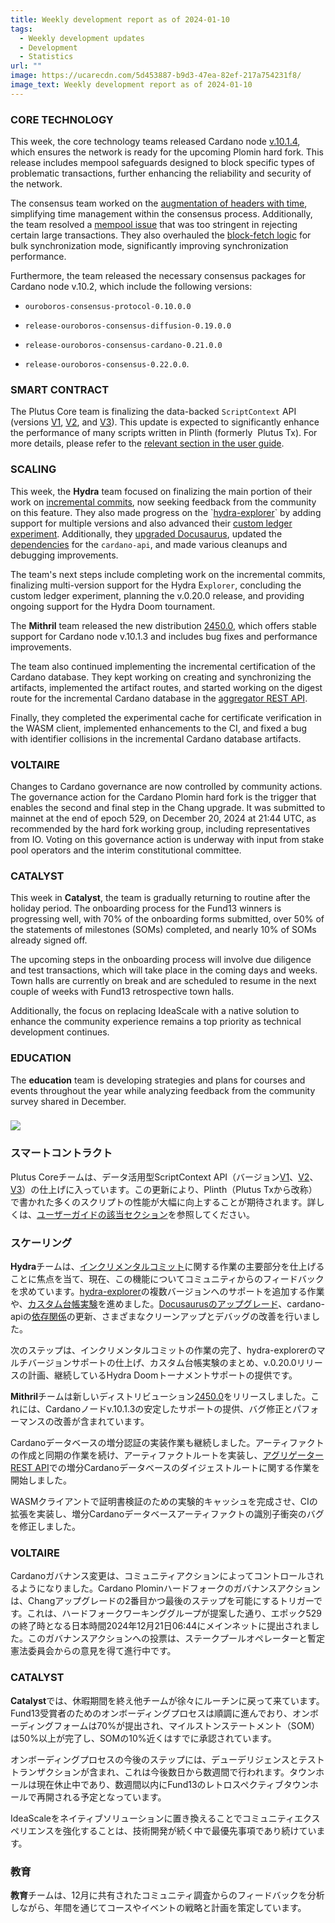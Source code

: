 ```yaml
---
title: Weekly development report as of 2024-01-10
tags:
  - Weekly development updates
  - Development
  - Statistics
url: ""
image: https://ucarecdn.com/5d453887-b9d3-47ea-82ef-217a754231f8/
image_text: Weekly development report as of 2024-01-10
---
```


### CORE TECHNOLOGY

This week, the core technology teams released Cardano node [v.10.1.4](https://github.com/IntersectMBO/cardano-node/releases/tag/10.1.4), which ensures the network is ready for the upcoming Plomin hard fork. This release includes mempool safeguards designed to block specific types of problematic transactions, further enhancing the reliability and security of the network.

The consensus team worked on the [augmentation of headers with time](https://github.com/IntersectMBO/ouroboros-consensus/pull/1288), simplifying time management within the consensus process. Additionally, the team resolved a [mempool issue](https://github.com/IntersectMBO/ouroboros-consensus/pull/1352) that was too stringent in rejecting certain large transactions. They also overhauled the [block-fetch logic](https://github.com/IntersectMBO/ouroboros-consensus/pull/1179) for bulk synchronization mode, significantly improving synchronization performance. 

Furthermore, the team released the necessary consensus packages for Cardano node v.10.2, which include the following versions: 

*   `ouroboros-consensus-protocol-0.10.0.0` 
    
*   `release-ouroboros-consensus-diffusion-0.19.0.0` 
    
*   `release-ouroboros-consensus-cardano-0.21.0.0` 
    
*   `release-ouroboros-consensus-0.22.0.0`.
    

### SMART CONTRACT

The Plutus Core team is finalizing the data-backed `ScriptContext` API (versions [V1](https://plutus.cardano.intersectmbo.org/haddock/latest/plutus-ledger-api/PlutusLedgerApi-V1-Data-Contexts.html), [V2](https://plutus.cardano.intersectmbo.org/haddock/latest/plutus-ledger-api/PlutusLedgerApi-V2-Data-Contexts.html), and [V3](https://plutus.cardano.intersectmbo.org/haddock/latest/plutus-ledger-api/PlutusLedgerApi-V3-Data-Contexts.html)). This update is expected to significantly enhance the performance of many scripts written in Plinth (formerly  Plutus Tx). For more details, please refer to the [relevant section in the user guide](https://plutus.cardano.intersectmbo.org/docs/working-with-scripts/optimizing-scripts-with-asData).

### SCALING

This week, the **Hydra** team focused on finalizing the main portion of their work on [incremental commits](https://github.com/cardano-scaling/hydra/pull/1715), now seeking feedback from the community on this feature. They also made progress on the \`[hydra-explorer](https://github.com/cardano-scaling/hydra/issues/1282)\` by adding support for multiple versions and also advanced their [custom ledger experiment](https://github.com/cardano-scaling/hydra/pull/1742). Additionally, they [upgraded Docusaurus](https://github.com/cardano-scaling/hydra/pull/1768), updated the [dependencies](https://github.com/cardano-scaling/hydra/pull/1760) for the `cardano-api`, and made various cleanups and debugging improvements.

The team's next steps include completing work on the incremental commits, finalizing multi-version support for the Hydra E`xplorer`, concluding the custom ledger experiment, planning the v.0.20.0 release, and providing ongoing support for the Hydra Doom tournament.

The **Mithril** team released the new distribution [2450.0](https://github.com/input-output-hk/mithril/releases/tag/2450.0), which offers stable support for Cardano node v.10.1.3 and includes bug fixes and performance improvements.

The team also continued implementing the incremental certification of the Cardano database. They kept working on creating and synchronizing the artifacts, implemented the artifact routes, and started working on the digest route for the incremental Cardano database in the [aggregator REST API](https://github.com/input-output-hk/mithril/issues/2174).

Finally, they completed the experimental cache for certificate verification in the WASM client, implemented enhancements to the CI, and fixed a bug with identifier collisions in the incremental Cardano database artifacts.

### VOLTAIRE 

Changes to Cardano governance are now controlled by community actions. The governance action for the Cardano Plomin hard fork is the trigger that enables the second and final step in the Chang upgrade. It was submitted to mainnet at the end of epoch 529, on December 20, 2024 at 21:44 UTC, as recommended by the hard fork working group, including representatives from IO. Voting on this governance action is underway with input from stake pool operators and the interim constitutional committee.

### CATALYST

This week in **Catalyst**, the team is gradually returning to routine after the holiday period. The onboarding process for the Fund13 winners is progressing well, with 70% of the onboarding forms submitted, over 50% of the statements of milestones (SOMs) completed, and nearly 10% of SOMs already signed off. 

The upcoming steps in the onboarding process will involve due diligence and test transactions, which will take place in the coming days and weeks. Town halls are currently on break and are scheduled to resume in the next couple of weeks with Fund13 retrospective town halls.

Additionally, the focus on replacing IdeaScale with a native solution to enhance the community experience remains a top priority as technical development continues.

### EDUCATION

The **education** team is developing strategies and plans for courses and events throughout the year while analyzing feedback from the community survey shared in December.

### ![](https://ucarecdn.com/7091f8a8-08d7-4c9f-b392-83b38b48329c/-/preview/-/format/auto/-/quality/smart/)

### スマートコントラクト

Plutus Coreチームは、データ活用型ScriptContext API（バージョン[V1](https://plutus.cardano.intersectmbo.org/haddock/latest/plutus-ledger-api/PlutusLedgerApi-V1-Data-Contexts.html)、[V2](https://plutus.cardano.intersectmbo.org/haddock/latest/plutus-ledger-api/PlutusLedgerApi-V2-Data-Contexts.html)、[V3](https://plutus.cardano.intersectmbo.org/haddock/latest/plutus-ledger-api/PlutusLedgerApi-V3-Data-Contexts.html)）の仕上げに入っています。この更新により、Plinth（Plutus Txから改称）で書かれた多くのスクリプトの性能が大幅に向上することが期待されます。詳しくは、[ユーザーガイドの該当セクション](https://plutus.cardano.intersectmbo.org/docs/working-with-scripts/optimizing-scripts-with-asData)を参照してください。

### スケーリング

**Hydra**チームは、[インクリメンタルコミット](https://github.com/cardano-scaling/hydra/pull/1715)に関する作業の主要部分を仕上げることに焦点を当て、現在、この機能についてコミュニティからのフィードバックを求めています。[hydra-explorer](https://github.com/cardano-scaling/hydra/issues/1282)の複数バージョンへのサポートを追加する作業や、[カスタム台帳実験](https://github.com/cardano-scaling/hydra/pull/1742)を進めました。[Docusaurusのアップグレード](https://github.com/cardano-scaling/hydra/pull/1768)、cardano-apiの[依存関係](https://github.com/cardano-scaling/hydra/pull/1760)の更新、さまざまなクリーンアップとデバッグの改善を行いました。  

次のステップは、インクリメンタルコミットの作業の完了、hydra-explorerのマルチバージョンサポートの仕上げ、カスタム台帳実験のまとめ、v.0.20.0リリースの計画、継続しているHydra Doomトーナメントサポートの提供です。

**Mithril**チームは新しいディストリビューション[2450.0](https://github.com/input-output-hk/mithril/releases/tag/2450.0)をリリースしました。これには、Cardanoノードv.10.1.3の安定したサポートの提供、バグ修正とパフォーマンスの改善が含まれています。

Cardanoデータベースの増分認証の実装作業も継続しました。アーティファクトの作成と同期の作業を続け、アーティファクトルートを実装し、[アグリゲーターREST API](https://github.com/input-output-hk/mithril/issues/2174)での増分Cardanoデータベースのダイジェストルートに関する作業を開始しました。

WASMクライアントで証明書検証のための実験的キャッシュを完成させ、CIの拡張を実装し、増分Cardanoデータベースアーティファクトの識別子衝突のバグを修正しました。

### VOLTAIRE 

Cardanoガバナンス変更は、コミュニティアクションによってコントロールされるようになりました。Cardano Plominハードフォークのガバナンスアクションは、Changアップグレードの2番目かつ最後のステップを可能にするトリガーです。これは、ハードフォークワーキンググループが提案した通り、エポック529の終了時となる日本時間2024年12月21日06:44にメインネットに提出されました。このガバナンスアクションへの投票は、ステークプールオペレーターと暫定憲法委員会からの意見を得て進行中です。

### CATALYST

**Catalyst**では、休暇期間を終え他チームが徐々にルーチンに戻って来ています。Fund13受賞者のためのオンボーディングプロセスは順調に進んでおり、オンボーディングフォームは70%が提出され、マイルストンステートメント（SOM）は50%以上が完了し、SOMの10%近くはすでに承認されています。 

オンボーディングプロセスの今後のステップには、デューデリジェンスとテストトランザクションが含まれ、これは今後数日から数週間で行われます。タウンホールは現在休止中であり、数週間以内にFund13のレトロスペクティブタウンホールで再開される予定となっています。

IdeaScaleをネイティブソリューションに置き換えることでコミュニティエクスペリエンスを強化することは、技術開発が続く中で最優先事項であり続けています。

### 教育

**教育**チームは、12月に共有されたコミュニティ調査からのフィードバックを分析しながら、年間を通じてコースやイベントの戦略と計画を策定しています。

